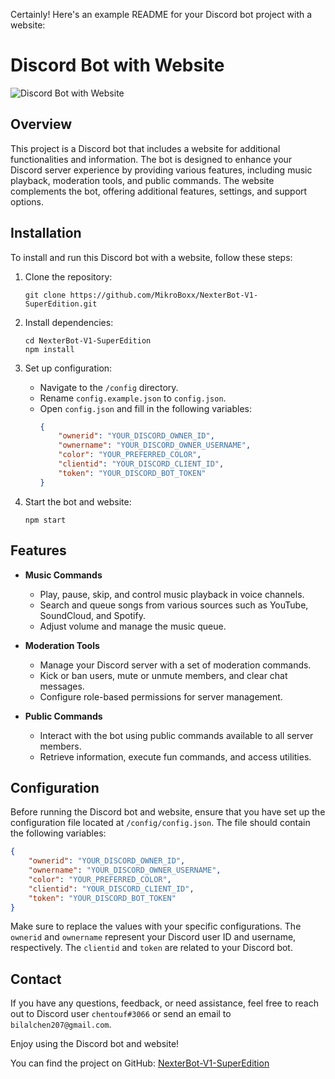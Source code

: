 Certainly! Here's an example README for your Discord bot project with a website:

# Discord Bot with Website

![Discord Bot with Website](website-screenshot.png)

## Overview

This project is a Discord bot that includes a website for additional functionalities and information. The bot is designed to enhance your Discord server experience by providing various features, including music playback, moderation tools, and public commands. The website complements the bot, offering additional features, settings, and support options.

## Installation

To install and run this Discord bot with a website, follow these steps:

1. Clone the repository:
   ```
   git clone https://github.com/MikroBoxx/NexterBot-V1-SuperEdition.git
   ```

2. Install dependencies:
   ```
   cd NexterBot-V1-SuperEdition
   npm install
   ```

3. Set up configuration:
   - Navigate to the `/config` directory.
   - Rename `config.example.json` to `config.json`.
   - Open `config.json` and fill in the following variables:
     ```json
     {
         "ownerid": "YOUR_DISCORD_OWNER_ID",
         "ownername": "YOUR_DISCORD_OWNER_USERNAME",
         "color": "YOUR_PREFERRED_COLOR",
         "clientid": "YOUR_DISCORD_CLIENT_ID",
         "token": "YOUR_DISCORD_BOT_TOKEN"
     }
     ```

4. Start the bot and website:
   ```
   npm start
   ```

## Features

- **Music Commands**
  - Play, pause, skip, and control music playback in voice channels.
  - Search and queue songs from various sources such as YouTube, SoundCloud, and Spotify.
  - Adjust volume and manage the music queue.

- **Moderation Tools**
  - Manage your Discord server with a set of moderation commands.
  - Kick or ban users, mute or unmute members, and clear chat messages.
  - Configure role-based permissions for server management.

- **Public Commands**
  - Interact with the bot using public commands available to all server members.
  - Retrieve information, execute fun commands, and access utilities.

## Configuration

Before running the Discord bot and website, ensure that you have set up the configuration file located at `/config/config.json`. The file should contain the following variables:

```json
{
    "ownerid": "YOUR_DISCORD_OWNER_ID",
    "ownername": "YOUR_DISCORD_OWNER_USERNAME",
    "color": "YOUR_PREFERRED_COLOR",
    "clientid": "YOUR_DISCORD_CLIENT_ID",
    "token": "YOUR_DISCORD_BOT_TOKEN"
}
```

Make sure to replace the values with your specific configurations. The `ownerid` and `ownername` represent your Discord user ID and username, respectively. The `clientid` and `token` are related to your Discord bot.

## Contact

If you have any questions, feedback, or need assistance, feel free to reach out to Discord user `chentouf#3066` or send an email to `bilalchen207@gmail.com`.

Enjoy using the Discord bot and website!

You can find the project on GitHub: [NexterBot-V1-SuperEdition](https://github.com/MikroBoxx/NexterBot-V1-SuperEdition)
